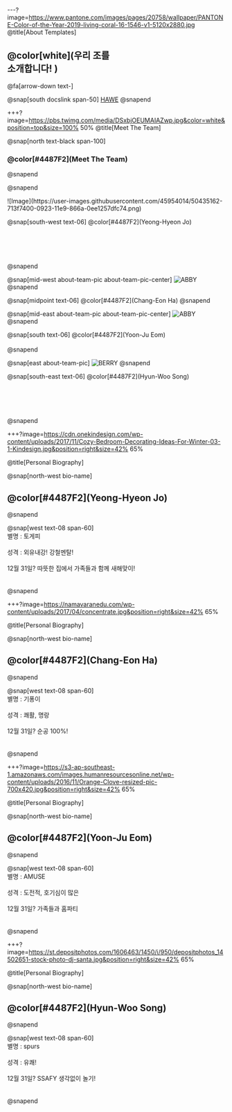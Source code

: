 ---?image=https://www.pantone.com/images/pages/20758/wallpaper/PANTONE-Color-of-the-Year-2019-living-coral-16-1546-v1-5120x2880.jpg
@title[About Templates]

## @color[white](우리 조를<br>소개합니다! )

@fa[arrow-down text-]

@snap[south docslink span-50]
[HAWE](https://gitpitch.com/Eomazing/amuse)
@snapend


+++?image=https://pbs.twimg.com/media/DSxbjOEUMAIAZwp.jpg&color=white&position=top&size=100% 50%
@title[Meet The Team]

@snap[north text-black span-100]
### @color[#4487F2](Meet The Team)
@snapend

@snapend
<div class="west about-team-pic">
![Image](https://user-images.githubusercontent.com/45954014/50435162-713f7400-0923-11e9-866a-0ee1257dfc74.png)
</div>

@snap[south-west text-06]
@color[#4487F2](Yeong-Hyeon Jo)
<br><br>
<br><br>
<br>
<br>
@snapend

@snap[mid-west about-team-pic about-team-pic-center]
![ABBY](https://user-images.githubusercontent.com/45954014/50435176-85837100-0923-11e9-8952-a6f7fb756362.jpg)
@snapend

@snap[midpoint text-06]
@color[#4487F2](Chang-Eon Ha)
@snapend

@snap[mid-east about-team-pic about-team-pic-center]
![ABBY](https://user-images.githubusercontent.com/45954014/50435178-874d3480-0923-11e9-9a5f-e175909c3ffe.jpg)
@snapend

@snap[south text-06]
@color[#4487F2](Yoon-Ju Eom)
<br>
<br>
@snapend

@snap[east about-team-pic]
![BERRY](https://user-images.githubusercontent.com/45954014/50435177-861c0780-0923-11e9-90c5-0db0c7336ae2.jpg)
@snapend

@snap[south-east text-06]
@color[#4487F2](Hyun-Woo Song)
<br><br>
<br><br>
<br>
<br>
@snapend

+++?image=https://cdn.onekindesign.com/wp-content/uploads/2017/11/Cozy-Bedroom-Decorating-Ideas-For-Winter-03-1-Kindesign.jpg&position=right&size=42% 65%

@title[Personal Biography]

@snap[north-west bio-name]
<br>
## @color[#4487F2](Yeong-Hyeon Jo)
@snapend

@snap[west text-08 span-60]
<br>
별명 : 토게피<br>
<br>
성격 : 외유내강! 강철멘탈!<br>
<br>
12월 31일? 따뜻한 집에서 가족들과 함께 새해맞이!<br>
<br><br>
@snapend

+++?image=https://namavaranedu.com/wp-content/uploads/2017/04/concentrate.jpg&position=right&size=42% 65%

@title[Personal Biography]

@snap[north-west bio-name]
<br>
## @color[#4487F2](Chang-Eon Ha)
@snapend

@snap[west text-08 span-60]
<br>
별명 : 기퐁이<br>
<br>
성격 : 쾌활, 명랑<br>
<br>
12월 31일? 순공 100%!<br>
<br><br>
@snapend

+++?image=https://s3-ap-southeast-1.amazonaws.com/images.humanresourcesonline.net/wp-content/uploads/2016/11/Orange-Clove-resized-pic-700x420.jpg&position=right&size=42% 65%

@title[Personal Biography]

@snap[north-west bio-name]
<br>
## @color[#4487F2](Yoon-Ju Eom)
@snapend

@snap[west text-08 span-60]
<br>
별명 : AMUSE<br>
<br>
성격 : 도전적, 호기심이 많은<br>
<br>
12월 31일? 가족들과 홈파티<br>
<br><br>
@snapend

+++?image=https://st.depositphotos.com/1606463/1450/i/950/depositphotos_14502651-stock-photo-dj-santa.jpg&position=right&size=42% 65%

@title[Personal Biography]

@snap[north-west bio-name]
<br>
## @color[#4487F2](Hyun-Woo Song)
@snapend

@snap[west text-08 span-60]
<br>
별명 : spurs<br>
<br>
성격 : 유쾌!<br>
<br>
12월 31일? SSAFY 생각없이 놀기!<br>
<br><br>
@snapend

